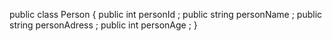 public class Person {
  public int personId ;
  public string personName ;
  public string personAdress ;
  public int personAge ;
}
